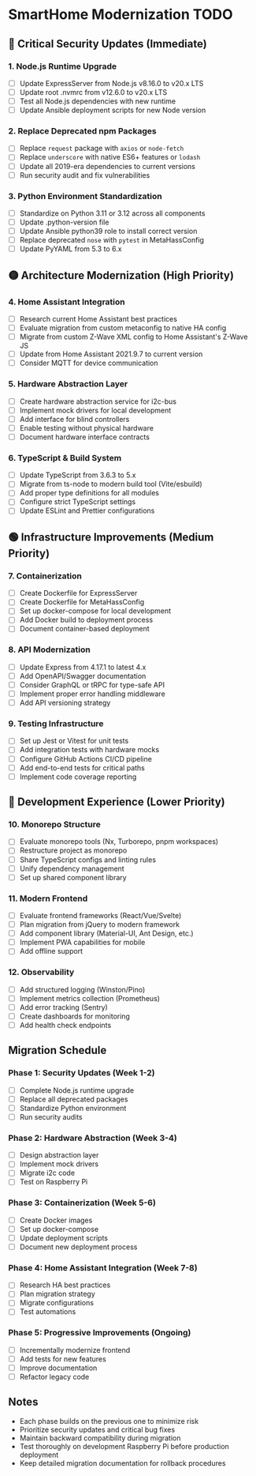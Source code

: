 # SmartHome Modernization TODO

## 🔴 Critical Security Updates (Immediate)

### 1. Node.js Runtime Upgrade
- [ ] Update ExpressServer from Node.js v8.16.0 to v20.x LTS
- [ ] Update root .nvmrc from v12.6.0 to v20.x LTS
- [ ] Test all Node.js dependencies with new runtime
- [ ] Update Ansible deployment scripts for new Node version

### 2. Replace Deprecated npm Packages
- [ ] Replace `request` package with `axios` or `node-fetch`
- [ ] Replace `underscore` with native ES6+ features or `lodash`
- [ ] Update all 2019-era dependencies to current versions
- [ ] Run security audit and fix vulnerabilities

### 3. Python Environment Standardization
- [ ] Standardize on Python 3.11 or 3.12 across all components
- [ ] Update .python-version file
- [ ] Update Ansible python39 role to install correct version
- [ ] Replace deprecated `nose` with `pytest` in MetaHassConfig
- [ ] Update PyYAML from 5.3 to 6.x

## 🟡 Architecture Modernization (High Priority)

### 4. Home Assistant Integration
- [ ] Research current Home Assistant best practices
- [ ] Evaluate migration from custom metaconfig to native HA config
- [ ] Migrate from custom Z-Wave XML config to Home Assistant's Z-Wave JS
- [ ] Update from Home Assistant 2021.9.7 to current version
- [ ] Consider MQTT for device communication

### 5. Hardware Abstraction Layer
- [ ] Create hardware abstraction service for i2c-bus
- [ ] Implement mock drivers for local development
- [ ] Add interface for blind controllers
- [ ] Enable testing without physical hardware
- [ ] Document hardware interface contracts

### 6. TypeScript & Build System
- [ ] Update TypeScript from 3.6.3 to 5.x
- [ ] Migrate from ts-node to modern build tool (Vite/esbuild)
- [ ] Add proper type definitions for all modules
- [ ] Configure strict TypeScript settings
- [ ] Update ESLint and Prettier configurations

## 🟢 Infrastructure Improvements (Medium Priority)

### 7. Containerization
- [ ] Create Dockerfile for ExpressServer
- [ ] Create Dockerfile for MetaHassConfig
- [ ] Set up docker-compose for local development
- [ ] Add Docker build to deployment process
- [ ] Document container-based deployment

### 8. API Modernization
- [ ] Update Express from 4.17.1 to latest 4.x
- [ ] Add OpenAPI/Swagger documentation
- [ ] Consider GraphQL or tRPC for type-safe API
- [ ] Implement proper error handling middleware
- [ ] Add API versioning strategy

### 9. Testing Infrastructure
- [ ] Set up Jest or Vitest for unit tests
- [ ] Add integration tests with hardware mocks
- [ ] Configure GitHub Actions CI/CD pipeline
- [ ] Add end-to-end tests for critical paths
- [ ] Implement code coverage reporting

## 🔵 Development Experience (Lower Priority)

### 10. Monorepo Structure
- [ ] Evaluate monorepo tools (Nx, Turborepo, pnpm workspaces)
- [ ] Restructure project as monorepo
- [ ] Share TypeScript configs and linting rules
- [ ] Unify dependency management
- [ ] Set up shared component library

### 11. Modern Frontend
- [ ] Evaluate frontend frameworks (React/Vue/Svelte)
- [ ] Plan migration from jQuery to modern framework
- [ ] Add component library (Material-UI, Ant Design, etc.)
- [ ] Implement PWA capabilities for mobile
- [ ] Add offline support

### 12. Observability
- [ ] Add structured logging (Winston/Pino)
- [ ] Implement metrics collection (Prometheus)
- [ ] Add error tracking (Sentry)
- [ ] Create dashboards for monitoring
- [ ] Add health check endpoints

## Migration Schedule

### Phase 1: Security Updates (Week 1-2)
- [ ] Complete Node.js runtime upgrade
- [ ] Replace all deprecated packages
- [ ] Standardize Python environment
- [ ] Run security audits

### Phase 2: Hardware Abstraction (Week 3-4)
- [ ] Design abstraction layer
- [ ] Implement mock drivers
- [ ] Migrate i2c code
- [ ] Test on Raspberry Pi

### Phase 3: Containerization (Week 5-6)
- [ ] Create Docker images
- [ ] Set up docker-compose
- [ ] Update deployment scripts
- [ ] Document new deployment process

### Phase 4: Home Assistant Integration (Week 7-8)
- [ ] Research HA best practices
- [ ] Plan migration strategy
- [ ] Migrate configurations
- [ ] Test automations

### Phase 5: Progressive Improvements (Ongoing)
- [ ] Incrementally modernize frontend
- [ ] Add tests for new features
- [ ] Improve documentation
- [ ] Refactor legacy code

## Notes

- Each phase builds on the previous one to minimize risk
- Prioritize security updates and critical bug fixes
- Maintain backward compatibility during migration
- Test thoroughly on development Raspberry Pi before production deployment
- Keep detailed migration documentation for rollback procedures